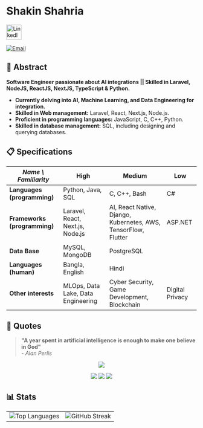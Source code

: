 # Shakin Shahria

[<img src="https://cdn-icons-png.flaticon.com/512/174/174857.png" alt="LinkedIn" height="40">](https://www.linkedin.com/in/shakin-shahria-277082229)

[![Email](https://img.shields.io/badge/Email-shakinshaharia%40gmail.com-D14836?style=for-the-badge&logo=gmail&logoColor=white)](mailto:shakinshaharia@gmail.com)


## 🌟 Abstract

  **Software Engineer passionate about AI integrations || Skilled in Laravel, NodeJS, ReactJS, NextJS, TypeScript & Python.**

- **Currently delving into AI, Machine Learning, and Data Engineering for integration.**
- **Skilled in Web management:** Laravel, React, Next.js, Node.js.
- **Proficient in programming languages:** JavaScript, C, C++, Python.
- **Skilled in database management:** SQL, including designing and querying databases.

## 📋 Specifications

| *Name \ Familiarity*     | High                    | Medium              | Low       |
|--------------------------|-------------------------|---------------------|-----------|
| **Languages (programming)** | Python, Java, SQL      | C, C++, Bash        | C#        |
| **Frameworks (programming)**| Laravel, React, Next.js, Node.js         | AI, React Native, Django, Kubernetes, AWS, TensorFlow, Flutter| ASP.NET   |
| **Data Base**    | MySQL, MongoDB         | PostgreSQL              |           |
| **Languages (human)**    | Bangla, English          | Hindi               |           |
| **Other interests**      | MLOps, Data Lake, Data Engineering | Cyber Security, Game Development, Blockchain | Digital Privacy |

## 💬 Quotes

> **"A year spent in artificial intelligence is enough to make one believe in God"**  
> *- Alan Perlis*

<p align="center">
  <img src="https://readme-typing-svg.herokuapp.com?font=Fira+Code&size=22&duration=2800&pause=500&color=36BCF7&center=true&vCenter=true&width=600&lines=System.out.println(%22Thanks+for+visiting+👨‍💻%22);git+commit+-m+'Keep+Building+🚀';return+0;+Happy+Coding!+⚡">
</p>

<p align="center">
  <img src="https://img.shields.io/badge/Code-Open%20Source-36BCF7?style=for-the-badge&logo=github"/>
  <img src="https://img.shields.io/badge/Focus-Artificial%20Intelligence-9B59B6?style=for-the-badge&logo=brains"/>
  <img src="https://img.shields.io/badge/Stack-React%20%7C%20Laravel%20%7C%20Next.js-27AE60?style=for-the-badge"/>
</p>





## 📊 Stats  

<table align="center">
  <tr>
    <td>
      <img src="https://github-readme-stats.vercel.app/api/top-langs/?username=shakin-shahria&layout=compact&theme=radical" alt="Top Languages" />
    </td>
    <td>
      <img src="https://github-readme-streak-stats.herokuapp.com?user=shakin-shahria&theme=radical&hide_border=true&background=0D1117&ring=EEFF00&fire=a82da8&currStreakLabel=EEFF00" alt="GitHub Streak"/>
    </td>
  </tr>
</table>






